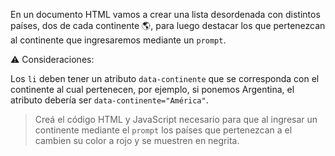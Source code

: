 En un documento HTML vamos a crear una lista desordenada con distintos países, dos de cada continente :earth_americas:, para luego destacar los que pertenezcan al continente que ingresaremos mediante un `prompt`.

:warning: Consideraciones:

Los `li` deben tener un atributo `data-continente` que se corresponda con el continente al cual pertenecen, por ejemplo, si ponemos Argentina, el atributo debería ser `data-continente="América"`.

> Creá el código HTML y JavaScript necesario para que al ingresar un continente mediante el `prompt` los países que pertenezcan a el cambien su color a rojo y se muestren en negrita.
